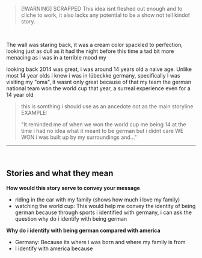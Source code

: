 
> [!WARNING] SCRAPPED
> This idea isnt fleshed out enough and to cliche to work, it also lacks any potential to be a show not tell kindof story.

&emsp;

The wall was staring back, it was a cream color spackled to perfection, looking just as dull as it had the night before this time a tad bit more menacing as i was in a terrible mood my 


looking back 2014 was great, i was around 14 years old a naive age. Unlike most 14 year olds i knew i was in lübeckke germany, specifically I was visiting my "oma", it wasnt only great because of that my team the german national team won the world cup that year, a surreal experience even for a 14 year old 

> this is somthing i should use as an ancedote not as the main storyline EXAMPLE:
> 	
> 	"It reminded me of when we won the world cup me being 14 at the time i had no idea what it meant to be german but i didnt care WE WON i was built up by my surroundings and..."

---
&emsp;
## Stories and what they mean 
**How would this story serve to convey your message**

- riding in the car with my family (shows how much i love my family)
- watching the world cup: This would help me convey the identity of being german because through sports i identified with germany, i can ask the question why do i identify with being german 



**Why do  i identify with being german compared with america**
- Germany: Because its where i was born and where my family is from
- I identify with america because 



